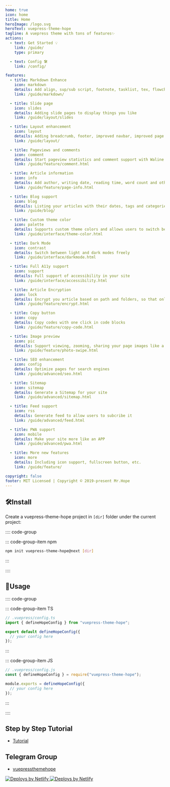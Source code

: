 ```yaml
---
home: true
icon: home
title: Home
heroImage: /logo.svg
heroText: vuepress-theme-hope
tagline: A vuepress theme with tons of features✨
actions:
  - text: Get Started 💡
    link: /guide/
    type: primary

  - text: Config 🛠
    link: /config/

features:
  - title: Markdown Enhance
    icon: markdown
    details: Add align, sup/sub script, footnote, tasklist, tex, flowchart, diagram, mark and presentation support in Markdown
    link: /guide/markdown/

  - title: Slide page
    icon: slides
    details: Adding slide pages to display things you like
    link: /guide/layout/slides

  - title: Layout enhancement
    icon: layout
    details: Adding breadcrumb, footer, improved navbar, improved page nav and etc.
    link: /guide/layout/

  - title: Pageviews and comments
    icon: comment
    details: Start pageview statistics and comment support with Waline
    link: /guide/feature/comment.html

  - title: Article information
    icon: info
    details: Add author, writing date, reading time, word count and other information to your article
    link: /guide/feature/page-info.html

  - title: Blog support
    icon: blog
    details: Listing your articles with their dates, tags and categories with some awesome layouts
    link: /guide/blog/

  - title: Custom theme color
    icon: palette
    details: Supports custom theme colors and allows users to switch between preset theme colors
    link: /guide/interface/theme-color.html

  - title: Dark Mode
    icon: contrast
    details: Switch between light and dark modes freely
    link: /guide/interface/darkmode.html

  - title: Full A11y support
    icon: support
    details: Full support of accessibility in your site
    link: /guide/interface/accessibility.html

  - title: Article Encryption
    icon: lock
    details: Encrypt you article based on path and folders, so that only the one you want could see them
    link: /guide/feature/encrypt.html

  - title: Copy button
    icon: copy
    details: Copy codes with one click in code blocks
    link: /guide/feature/copy-code.html

  - title: Image preview
    icon: pic
    details: Support viewing, zooming, sharing your page images like a gallery
    link: /guide/feature/photo-swipe.html

  - title: SEO enhancement
    icon: config
    details: Optimize pages for search engines
    link: /guide/advanced/seo.html

  - title: Sitemap
    icon: sitemap
    details: Generate a Sitemap for your site
    link: /guide/advanced/sitemap.html

  - title: Feed support
    icon: rss
    details: Generate feed to allow users to subcribe it
    link: /guide/advanced/feed.html

  - title: PWA support
    icon: mobile
    details: Make your site more like an APP
    link: /guide/advanced/pwa.html

  - title: More new features
    icon: more
    details: Including icon support, fullscreen button, etc.
    link: /guide/feature/

copyright: false
footer: MIT Licensed | Copyright © 2019-present Mr.Hope
---
```


## 🛠Install

Create a vuepress-theme-hope project in `[dir]` folder under the current project:

:::: code-group

<!-- ::: code-group-item yarn

```bash
yarn create vuepress-theme-hope [dir]
```

::: -->

::: code-group-item npm

```bash
npm init vuepress-theme-hope@next [dir]
```

:::

::::

## 🚀Usage

:::: code-group

::: code-group-item TS

```ts {2,4,6}
// .vuepress/config.ts
import { defineHopeConfig } from "vuepress-theme-hope";

export default defineHopeConfig({
  // your config here
});
```

:::

::: code-group-item JS

```js {2,4,6}
// .vuepress/config.js
const { defineHopeConfig } = require("vuepress-theme-hope");

module.exports = defineHopeConfig({
  // your config here
});
```

:::

::::

## Step by Step Tutorial

- [Tutorial](cookbook/tutorial/README.md)

## Telegram Group

- [vuepressthemehope](https://t.me/vuepressthemehope)

<!-- markdownlint-disable -->

<a v-if="isNetlify " href="https://www.netlify.com" target="_blank">

![Deploys by Netlify](https://www.netlify.com/img/global/badges/netlify-light.svg#light)
![Deploys by Netlify](https://www.netlify.com/img/global/badges/netlify-dark.svg#dark)

</a>

<script setup lang="ts">
const isNetlify = IS_NETLIFY;
</script>

